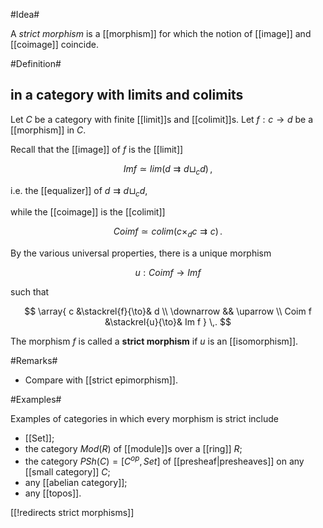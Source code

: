 #Idea#

A _strict morphism_ is a [[morphism]] for which the notion of [[image]] and [[coimage]] coincide.

#Definition#

## in a category with limits and colimits ##

Let $C$ be a category with finite [[limit]]s and [[colimit]]s. Let $f : c \to d$ be a [[morphism]] in $C$.

Recall that the [[image]] of $f$ is the [[limit]] 

$$
  Im f \simeq lim( d \rightrightarrows d \sqcup_c d )
  \,,
$$

i.e. the [[equalizer]] of $d \rightrightarrows d \sqcup_c d$,

while the [[coimage]] is the [[colimit]]

$$
  Coim f \simeq colim( c \times_d c \rightrightarrows c)
  \,.
$$

By the various universal properties, there is a unique morphism 

$$
  u : Coim f \to Im f
$$

such that

$$
  \array{
      c &\stackrel{f}{\to}& d
      \\
      \downarrow && \uparrow
      \\
      Coim f &\stackrel{u}{\to}& Im f
  }
  \,.  
$$

The morphism $f$ is called a **strict morphism** if $u$ is an [[isomorphism]].

#Remarks#

* Compare with [[strict epimorphism]].

#Examples#

Examples of categories in which every morphism is strict include
* [[Set]];
* the category $Mod(R)$ of [[module]]s over a [[ring]] $R$;
* the category $PSh(C) = [C^{op},Set]$ of [[presheaf|presheaves]] on any [[small category]] $C$;
* any [[abelian category]];
* any [[topos]].

[[!redirects strict morphisms]]